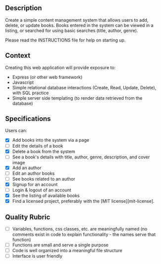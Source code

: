 ## Description

Create a simple content management system that allows users to add, delete, or update books.  Books entered in the system can be viewed in a listing, or searched for using basic searches (title, author, genre).

Please read the INSTRUCTIONS file for help on starting up.

## Context

Creating this web application will provide exposure to:
* Express (or other web framework)
* Javascript
* Simple relational database interactions (Create, Read, Update, Delete), with SQL practice
* Simple server side templating (to render data retrieved from the database)

## Specifications
Users can:
- [x] Add books into the system via a page
- [ ] Edit the details of a book
- [x] Delete a book from the system
- [ ] See a book's details with title, author, genre, description, and cover image
- [x] Add an author
- [ ] Edit an author books
- [ ] See books related to an author
- [x] Signup for an account
- [ ] Login & logout of an account
- [x] See the listing of available books
- [x] Find a licensed project, preferably with the [MIT license][mit-license].

## Quality Rubric

- [ ] Variables, functions, css classes, etc. are meaningfully named (no comments exist in code to explain functionality - the names serve that function)
- [ ] Functions are small and serve a single purpose
- [ ] Code is well organized into a meaningful file structure
- [ ] Interface is user friendly
